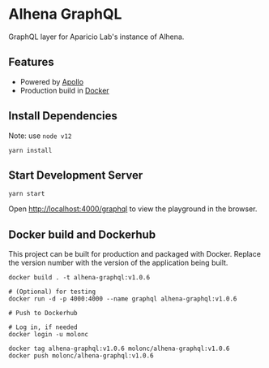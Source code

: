 # Alhena GraphQL
GraphQL layer for Aparicio Lab's instance of Alhena.

## Features

- Powered by [Apollo](https://www.apollographql.com/)
- Production build in [Docker](https://www.docker.com/)

## Install Dependencies
Note: use `node v12`
```
yarn install
```

## Start Development Server
```
yarn start
```
Open [http://localhost:4000/graphql](http://localhost:4000/graphql) to view the playground in the browser.

## Docker build and Dockerhub
This project can be built for production and packaged with Docker. Replace the version number with the version of the application being built.

```
docker build . -t alhena-graphql:v1.0.6

# (Optional) for testing
docker run -d -p 4000:4000 --name graphql alhena-graphql:v1.0.6

# Push to Dockerhub

# Log in, if needed
docker login -u molonc 

docker tag alhena-graphql:v1.0.6 molonc/alhena-graphql:v1.0.6
docker push molonc/alhena-graphql:v1.0.6
```


